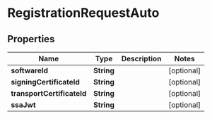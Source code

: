 
# RegistrationRequestAuto

## Properties
Name | Type | Description | Notes
------------ | ------------- | ------------- | -------------
**softwareId** | **String** |  |  [optional]
**signingCertificateId** | **String** |  |  [optional]
**transportCertificateId** | **String** |  |  [optional]
**ssaJwt** | **String** |  |  [optional]



